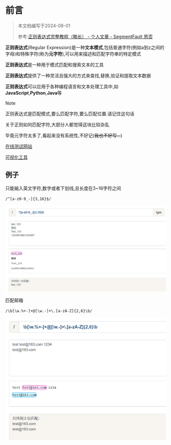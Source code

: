 # 前言

> 本文档编写于2024-08-01
>
> 参考:[正则表达式完整教程（略长） - 个人文章 - SegmentFault 思否](https://segmentfault.com/a/1190000040988916)

**正则表达式**(Regular Expression)是一种**文本模式**,包括普通字符(例如a到z之间的字母)和特殊字符(称为**元字符**),可以用来描述和匹配字符串的特定模式

**正则表达式**是一种用于模式匹配和搜索文本的工具

**正则表达式**提供了一种灵活且强大的方式来查找,替换,验证和提取文本数据

**正则表达式**可以应用于各种编程语言和文本处理工具中,如 **JavaScript**,**Python**,**Java**等

> [!note]
>
> 正则表达式是匹配模式,要么匹配字符,要么匹配位置.请记住这句话
>
> 关于正则如何匹配字符,大部分人都觉得这块比较杂乱
>
> 毕竟元字符太多了,看起来没有系统性,不好记(~~我也不好写...~~)

[在线测试网站](https://www.jyshare.com/front-end/854/)

[可视化工具](https://www.jyshare.com/front-end/7625/])

## 例子

只能输入英文字符,数字或者下划线,且长度在3~16字符之间

`/^[a-z0-9_-]{3,16}$/`

![1-1](assets/1-1.png)

匹配邮箱

`/\b[\w.%+-]+@[\w.-]+\.[a-zA-Z]{2,6}\b/`

![1-2](assets/1-2.png)

